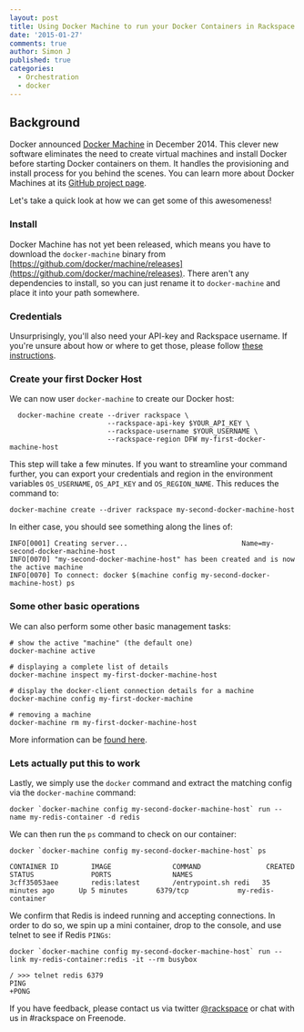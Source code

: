 ```yaml
---
layout: post
title: Using Docker Machine to run your Docker Containers in Rackspace
date: '2015-01-27'
comments: true
author: Simon J
published: true
categories:
  - Orchestration
  - docker
---
```


## Background
Docker announced [Docker Machine](https://blog.docker.com/2014/12/announcing-docker-machine-swarm-and-compose-for-orchestrating-distributed-apps/) in December 2014. This clever new software eliminates the need to create virtual machines and install Docker before starting Docker containers on them. It handles the provisioning and install process for you behind the scenes. You can learn more about Docker Machines at its [GitHub project page](https://github.com/docker/machine).

Let's take a quick look at how we can get some of this awesomeness!

<!-- more -->

### Install

Docker Machine has not yet been released, which means you have to download the `docker-machine` binary from [https://github.com/docker/machine/releases](https://github.com/docker/machine/releases). There aren't any dependencies to install, so you can just rename it to `docker-machine` and place it into your path somewhere.


### Credentials

Unsurprisingly, you'll also need your API-key and Rackspace username. If you're unsure about how or where to get those, please follow [these instructions](https://support.rackspace.com/how-to/view-and-reset-your-api-key/).


### Create your first Docker Host

We can now user `docker-machine` to create our Docker host:


      docker-machine create --driver rackspace \
                            --rackspace-api-key $YOUR_API_KEY \
                            --rackspace-username $YOUR_USERNAME \
                            --rackspace-region DFW my-first-docker-machine-host

This step will take a few minutes. If you want to streamline your command further, you can export your credentials and region in the environment variables `OS_USERNAME`, `OS_API_KEY` and `OS_REGION_NAME`. This reduces the command to:


    docker-machine create --driver rackspace my-second-docker-machine-host

In either case, you should see something along the lines of:


    INFO[0001] Creating server...                            Name=my-second-docker-machine-host
    INFO[0070] "my-second-docker-machine-host" has been created and is now the active machine
    INFO[0070] To connect: docker $(machine config my-second-docker-machine-host) ps


### Some other basic operations

We can also perform some other basic management tasks:


    # show the active "machine" (the default one)
    docker-machine active

    # displaying a complete list of details
    docker-machine inspect my-first-docker-machine-host

    # display the docker-client connection details for a machine
    docker-machine config my-first-docker-machine

    # removing a machine
    docker-machine rm my-first-docker-machine-host

More information can be [found here](https://github.com/docker/machine#rackspace).


### Lets actually put this to work

Lastly, we simply use the `docker` command and extract the matching config via the `docker-machine` command:


    docker `docker-machine config my-second-docker-machine-host` run --name my-redis-container -d redis

We can then run the `ps` command to check on our container:

    docker `docker-machine config my-second-docker-machine-host` ps

    CONTAINER ID        IMAGE               COMMAND                CREATED             STATUS              PORTS               NAMES
    3cff35053aee        redis:latest        /entrypoint.sh redi   35 minutes ago      Up 5 minutes       6379/tcp            my-redis-container

We confirm that Redis is indeed running and accepting connections. In order to do so, we spin up a mini container, drop to the console, and use telnet to see if Redis `PINGs`:

    docker `docker-machine config my-second-docker-machine-host` run --link my-redis-container:redis -it --rm busybox

    / >>> telnet redis 6379
    PING
    +PONG


If you have feedback, please contact us via twitter [@rackspace](https://twitter.com/rackspace) or chat with us in #rackspace on Freenode.

